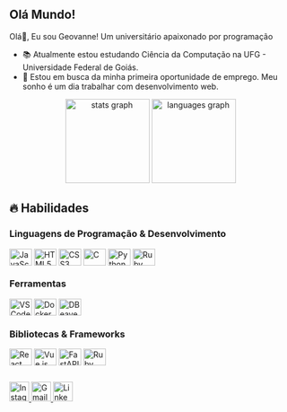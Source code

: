 <h2 align="left">Olá Mundo!</h2>

<p>
Olá👋, Eu sou Geovanne! Um universitário apaixonado por programação
</p>

- 📚 Atualmente estou estudando Ciência da Computação na UFG - Universidade Federal de Goiás.  
- 💼 Estou em busca da minha primeira oportunidade de emprego. Meu sonho é um dia trabalhar com desenvolvimento web.  

<!--
<details>
    <summary>👨‍💻 Mais sobre mim</summary>
    - 💬 Tenho 22 anos e atualmente moro no Brasil.
</details>
-->

<div align="center">
  <img src="https://github-readme-stats.vercel.app/api?username=Geovanne19&hide_title=false&hide_rank=false&show_icons=true&include_all_commits=true&count_private=true&disable_animations=false&theme=dracula&locale=pt-br&hide_border=false" height="150" alt="stats graph" />
  <img src="https://github-readme-stats.vercel.app/api/top-langs?username=Geovanne19&locale=pt-br&hide_title=false&layout=compact&card_width=320&langs_count=5&theme=dracula&hide_border=false" height="150" alt="languages graph" />
</div>


## 🔥 Habilidades

<div style="flex-basis: 48%;">
  <h3>Linguagens de Programação & Desenvolvimento</h3>
  <img align="center" title="JavaScript" alt="JavaScript" height="30" width="40" src="https://cdn.jsdelivr.net/gh/devicons/devicon/icons/javascript/javascript-original.svg" />
  <img align="center" title="HTML5" alt="HTML5" height="30" width="40" src="https://cdn.jsdelivr.net/gh/devicons/devicon/icons/html5/html5-original.svg" />
  <img align="center" title="CSS3" alt="CSS3" height="30" width="40" src="https://cdn.jsdelivr.net/gh/devicons/devicon/icons/css3/css3-original.svg" />
  <img align="center" title="C" alt="C" height="30" width="40" src="https://cdn.jsdelivr.net/gh/devicons/devicon/icons/c/c-original.svg" />
  <img align="center" title="Python" alt="Python" height="30" width="40" src="https://cdn.jsdelivr.net/gh/devicons/devicon/icons/python/python-original.svg" />
  <img align="center" title="Ruby" alt="Ruby" height="30" width="40" src="https://cdn.jsdelivr.net/gh/devicons/devicon/icons/ruby/ruby-original.svg" />
</div>

<div style="flex-basis: 48%;">
  <h3>Ferramentas</h3>
  <img align="center" title="VSCode" alt="VSCode" height="30" width="40" src="https://cdn.jsdelivr.net/gh/devicons/devicon/icons/vscode/vscode-original.svg" />
  <img align="center" title="Docker" alt="Docker" height="30" width="40" src="https://cdn.jsdelivr.net/gh/devicons/devicon/icons/docker/docker-original.svg" />
  <img align="center" title="DBeaver" alt="DBeaver" height="30" width="40" src="https://avatars.githubusercontent.com/u/317776?s=200&v=4" />
</div>

<div style="flex-basis: 48%;">
  <h3>Bibliotecas & Frameworks</h3>
  <img align="center" title="React" alt="React" height="30" width="40" src="https://cdn.jsdelivr.net/gh/devicons/devicon/icons/react/react-original.svg" />
  <img align="center" title="Vue.js" alt="Vue.js" height="30" width="40" src="https://cdn.jsdelivr.net/gh/devicons/devicon/icons/vuejs/vuejs-original.svg" />
  <img align="center" title="FastAPI" alt="FastAPI" height="30" width="40" src="https://cdn.jsdelivr.net/gh/devicons/devicon/icons/fastapi/fastapi-original.svg" />
  <img align="center" title="Ruby on Rails" alt="Ruby on Rails" height="30" width="40" src="https://cdn.jsdelivr.net/gh/devicons/devicon/icons/rails/rails-plain.svg" />
</div>

##
<div align="left">
  <a href="https://www.instagram.com/geovannerodrigues12/">
    <img src="https://img.shields.io/static/v1?message=Instagram&logo=instagram&label=&color=E4405F&logoColor=white&labelColor=&style=for-the-badge" height="35" title="Instagram" alt="Instagram logo" />
  </a>
  <a href="https://mail.google.com/mail/u/0/?fs=1&to=geovannerodrigues12@gmail.com&tf=cm">
    <img src="https://img.shields.io/static/v1?message=Gmail&logo=gmail&label=&color=D14836&logoColor=white&labelColor=&style=for-the-badge" height="35" title="Gmail" alt="Gmail logo" />
  </a>
  <a href="https://www.linkedin.com/in/geovanne-rodrigues-762848182/">
    <img src="https://img.shields.io/static/v1?message=LinkedIn&logo=linkedin&label=&color=0077B5&logoColor=white&labelColor=&style=for-the-badge" height="35" title="LinkedIn" alt="LinkedIn logo" />
  </a>
</div>
